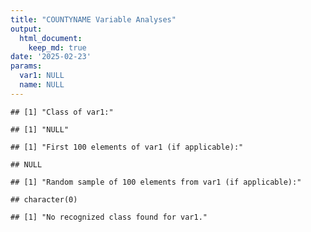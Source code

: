 ```yaml
---
title: "COUNTYNAME Variable Analyses"
output: 
  html_document:
    keep_md: true
date: '2025-02-23'
params:
  var1: NULL
  name: NULL
---
```







```
## [1] "Class of var1:"
```

```
## [1] "NULL"
```

```
## [1] "First 100 elements of var1 (if applicable):"
```

```
## NULL
```

```
## [1] "Random sample of 100 elements from var1 (if applicable):"
```

```
## character(0)
```

```
## [1] "No recognized class found for var1."
```
